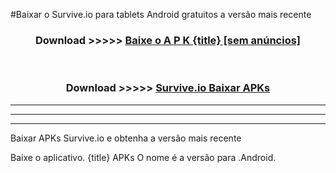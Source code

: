#Baixar o Survive.io   para tablets Android gratuitos a versão mais recente


<div align="center">
<h3>Download >>>>> <a href="https://pt-web.web.app/?pt= {title}">Baixe o A P K {title} [sem anúncios]</a></h3><br>

<h3>Download >>>>> <a href="https://pt-web.web.app/?pt= {title}">Survive.io  Baixar APKs</a></h3>
</div>

----------------------------------------------------------

----------------------------------------------------------

----------------------------------------------------------

Baixar APKs Survive.io  e obtenha a versão mais recente

Baixe o aplicativo. {title} APKs O nome é a versão para .Android.


